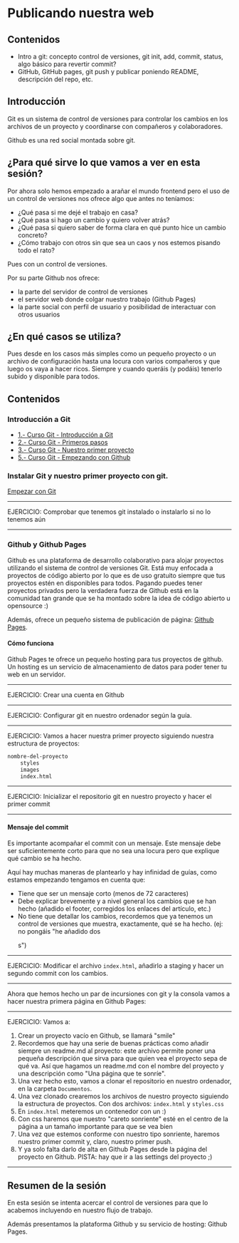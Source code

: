 # Publicando nuestra web

## Contenidos

- Intro a git: concepto control de versiones, git init, add, commit, status, algo básico para revertir commit?
- GitHub, GitHub pages, git push y publicar poniendo README, descripción del repo, etc.

## Introducción

Git es un sistema de control de versiones para controlar los cambios en los archivos de un proyecto y coordinarse con compañeros y colaboradores.

Github es una red social montada sobre git.

## ¿Para qué sirve lo que vamos a ver en esta sesión?
Por ahora solo hemos empezado a arañar el mundo frontend pero el uso de un control de versiones nos ofrece algo que antes no teníamos:
* ¿Qué pasa si me dejé el trabajo en casa?
* ¿Qué pasa si hago un cambio y quiero volver atrás?
* ¿Qué pasa si quiero saber de forma clara en qué punto hice un cambio concreto?
* ¿Cómo trabajo con otros sin que sea un caos y nos estemos pisando todo el rato?

Pues con un control de versiones.

Por su parte Github nos ofrece:
* la parte del servidor de control de versiones
* el servidor web donde colgar nuestro trabajo (Github Pages)
* la parte social con perfil de usuario y posibilidad de interactuar con otros usuarios

## ¿En qué casos se utiliza?
Pues desde en los casos más simples como un pequeño proyecto o un archivo de configuración hasta una locura con varios compañeros y que luego os vaya a hacer ricos. Siempre y cuando queráis (y podáis) tenerlo subido y disponible para todos.

## Contenidos

### Introducción a Git
- [1.- Curso Git - Introducción a Git](https://www.youtube.com/watch?v=zH3I1DZNovk)
- [2.- Curso Git - Primeros pasos](https://www.youtube.com/watch?v=XXdaqtLgOGI)
- [3.- Curso Git - Nuestro primer proyecto](https://www.youtube.com/watch?v=vH9pkFf1D7M)
- [5.- Curso Git - Empezando con Github](https://www.youtube.com/watch?v=Qn186NyDqOk)


### Instalar Git y nuestro primer proyecto con git.

[Empezar con Git](guias/empezar_con_git.md)

* * *
EJERCICIO:
Comprobar que tenemos git instalado o instalarlo si no lo tenemos aún
* * *

### Github y Github Pages
Github es una plataforma de desarrollo colaborativo para alojar proyectos utilizando el sistema de control de versiones Git. Está muy enfocada a proyectos de código abierto por lo que es de uso gratuito siempre que tus proyectos estén en disponibles para todos. Pagando puedes tener proyectos privados pero la verdadera fuerza de Github está en la comunidad tan grande que se ha montado sobre la idea de código abierto u opensource :)

Además, ofrece un pequeño sistema de publicación de página: [Github Pages](https://pages.github.com).

#### Cómo funciona
Github Pages te ofrece un pequeño hosting para tus proyectos de github. Un hosting es un servicio de almacenamiento de datos para poder tener tu web en un servidor.


* * *
EJERCICIO:
Crear una cuenta en Github
* * *
EJERCICIO:
Configurar git en nuestro ordenador según la guía.
* * *
EJERCICIO:
Vamos a hacer nuestra primer proyecto siguiendo nuestra estructura de proyectos:
```txt
nombre-del-proyecto
    styles
    images
    index.html
```
* * *
EJERCICIO:
Inicializar el repositorio git en nuestro proyecto y hacer el primer commit
* * *

#### Mensaje del commit
Es importante acompañar el commit con un mensaje.
Este mensaje debe ser suficientemente corto para que no sea una locura pero que explique qué cambio se ha hecho.

Aquí hay muchas maneras de plantearlo y hay infinidad de guías, como estamos empezando tengamos en cuenta que:
* Tiene que ser un mensaje corto (menos de 72 caracteres)
* Debe explicar brevemente y a nivel general los cambios que se han hecho (añadido el footer, corregidos los enlaces del artículo, etc.)
* No tiene que detallar los cambios, recordemos que ya tenemos un control de versiones que muestra, exactamente, qué se ha hecho. (ej: no pongáis "he añadido dos <p>s")

* * *
EJERCICIO:
Modificar el archivo `index.html`, añadirlo a staging y hacer un segundo commit con los cambios.
* * *

Ahora que hemos hecho un par de incursiones con git y la consola vamos a hacer nuestra primera página en Github Pages:
* * *
EJERCICIO:
Vamos a:
1. Crear un proyecto vacío en Github, se llamará "smile"
2. Recordemos que hay una serie de buenas prácticas como añadir siempre un readme.md al proyecto: este archivo permite poner una pequeña descripción que sirva para que quien vea el proyecto sepa de qué va. Así que hagamos un readme.md con el nombre del proyecto y una descripción como "Una página que te sonríe".
3. Una vez hecho esto, vamos a clonar el repositorio en nuestro ordenador, en la carpeta `Documentos`.
4. Una vez clonado crearemos los archivos de nuestro proyecto siguiendo la estructura de proyectos. Con dos archivos: `index.html` y `styles.css`
5. En `index.html` meteremos un contenedor con un :)
6. Con css haremos que nuestro "careto sonriente" esté en el centro de la página a un tamaño importante para que se vea bien
7. Una vez que estemos conforme con nuestro tipo sonriente, haremos nuestro primer commit y, claro, nuestro primer push.
8. Y ya solo falta darlo de alta en Github Pages desde la página del proyecto en Github. PISTA: hay que ir a las settings del proyecto ;)
* * *

## Resumen de la sesión

En esta sesión se intenta acercar el control de versiones para que lo acabemos incluyendo en nuestro flujo de trabajo.

Además presentamos la plataforma Github y su servicio de hosting: Github Pages.
